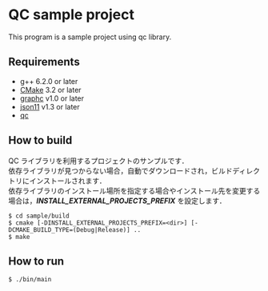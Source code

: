 QC sample project
==============
This program is a sample project using qc library.

Requirements
---------------
* g++ 6.2.0 or later
* [CMake][cmake] 3.2 or later
* [graphc][graphc] v1.0 or later
* [json11][json11] v1.3 or later
* [qc][qc]

How to build
---------------
QC ライブラリを利用するプロジェクトのサンプルです．  
依存ライブラリが見つからない場合，自動でダウンロードされ，ビルドディレクトリにインストールされます．  
依存ライブラリのインストール場所を指定する場合やインストール先を変更する場合は，***INSTALL_EXTERNAL_PROJECTS_PREFIX*** を設定します．

```
$ cd sample/build
$ cmake [-DINSTALL_EXTERNAL_PROJECTS_PREFIX=<dir>] [-DCMAKE_BUILD_TYPE=(Debug|Release)] ..
$ make
```

How to run
---------------
```
$ ./bin/main
```

[cmake]: https://cmake.org/
[graphc]: https://github.com/rxnew/graph.git
[json11]: https://github.com/ngc-developers/json11.git
[qc]: https://github.com/rxnew/qc.git
